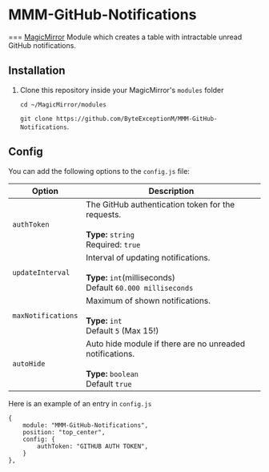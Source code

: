 # MMM-GitHub-Notifications
===
[MagicMirror](https://github.com/MichMich/MagicMirror) Module which creates a table with intractable unread GitHub notifications.


## Installation
1. Clone this repository inside your MagicMirror's `modules` folder

   `cd ~/MagicMirror/modules`

   `git clone https://github.com/ByteExceptionM/MMM-GitHub-Notifications`.


## Config
You can add the following options to the `config.js` file:


| Option             | Description
|--------------------|-----------
| `authToken`        | The GitHub authentication token for the requests.<br><br>**Type:** `string` <br>Required: `true`
| `updateInterval`   | Interval of updating notifications.<br><br>**Type:** `int`(milliseconds) <br>Default `60.000 milliseconds`
| `maxNotifications` | Maximum of shown notifications.<br><br>**Type:** `int` <br>Default `5` (Max 15!)
| `autoHide`         | Auto hide module if there are no unreaded notifications.<br><br>**Type:** `boolean` <br>Default `true`


Here is an example of an entry in `config.js`
```
{
	module: "MMM-GitHub-Notifications",
	position: "top_center",
	config: {
		authToken: "GITHUB AUTH TOKEN",
	}
},
```